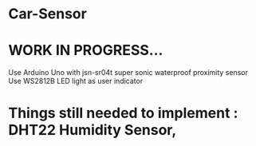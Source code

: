 # Car-Sensor
# WORK IN PROGRESS...

Use Arduino Uno with jsn-sr04t super sonic waterproof proximity sensor
Use WS2812B LED light as user indicator
# Things still needed to implement : DHT22 Humidity Sensor, 
